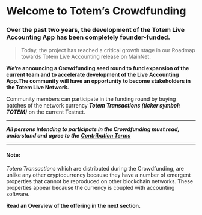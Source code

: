 # Welcome to Totem’s Crowdfunding

### Over the past two years, the development of the Totem Live Accounting App has been completely founder-funded. 

> Today, the project has reached a critical growth stage in our Roadmap towards Totem Live Accounting release on MainNet.

**We’re announcing a Crowdfunding seed round to fund expansion of the current team and to accelerate development of the Live Accounting App.The community will have an opportunity to become stakeholders in the Totem Live Network.** 

Community members can participate in the funding round by buying batches of the network currency _**Totem Transactions (ticker symbol: TOTEM)**_ on the current Testnet.  

---

***All persons intending to participate in the Crowdfunding must read, understand and agree to the*** 
[***Contribution Terms***](/Crowdfunding-docs/contribution-terms#contribution-terms)

---

<!-- You can register [here](https://totem.live) -->

#### Note: 

_Totem Transactions_ which are distributed during the Crowdfunding, are unlike any other cryptocurrency because they have a number of emergent properties that cannot be reproduced on other blockchain networks. These properties appear because the currency is coupled with accounting software.

**Read an Overview of the offering in the next section.**